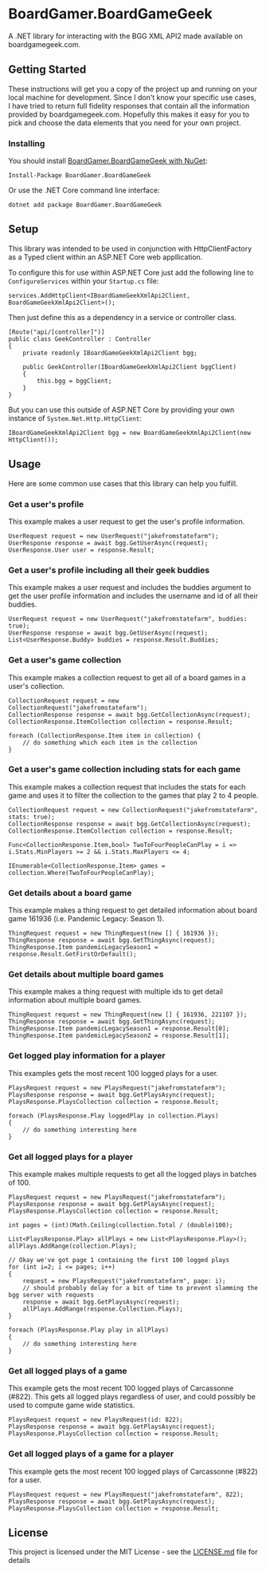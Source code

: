 # BoardGamer.BoardGameGeek

A .NET library for interacting with the BGG XML API2 made available on boardgamegeek.com.

## Getting Started

These instructions will get you a copy of the project up and running on your local machine for development. 
Since I don't know your specific use cases, I have tried to return full fidelity responses that contain all
the information provided by boardgamegeek.com. Hopefully this makes it easy for you to pick and choose the
data elements that you need for your own project.


### Installing 

You should install [BoardGamer.BoardGameGeek with NuGet](https://www.nuget.org/packages/BoardGamer.BoardGameGeek/):

```
Install-Package BoardGamer.BoardGameGeek
```

Or use the .NET Core command line interface:

```
dotnet add package BoardGamer.BoardGameGeek
```

## Setup

This library was intended to be used in conjunction with HttpClientFactory as a Typed client within an ASP.NET Core web appllication.

To configure this for use within ASP.NET Core just add the following line to `ConfigureServices` within your `Startup.cs` file:

```
services.AddHttpClient<IBoardGameGeekXmlApi2Client, BoardGameGeekXmlApi2Client>();
```

Then just define this as a dependency in a service or controller class.

```
[Route("api/[controller]")]
public class GeekController : Controller
{
	private readonly IBoardGameGeekXmlApi2Client bgg;

	public GeekController(IBoardGameGeekXmlApi2Client bggClient) 
	{
		this.bgg = bggClient;
	}
}
```

But you can use this outside of ASP.NET Core by providing your own instance of `System.Net.Http.HttpClient`:

```
IBoardGameGeekXmlApi2Client bgg = new BoardGameGeekXmlApi2Client(new HttpClient());
```

## Usage

Here are some common use cases that this library can help you fulfill. 

### Get a user's profile

This example makes a user request to get the user's profile information.

```
UserRequest request = new UserRequest("jakefromstatefarm");
UserResponse response = await bgg.GetUserAsync(request);
UserResponse.User user = response.Result;
```

### Get a user's profile including all their geek buddies

This example makes a user request and includes the buddies argument to get the user
profile information and includes the username and id of all their buddies.

```
UserRequest request = new UserRequest("jakefromstatefarm", buddies: true);
UserResponse response = await bgg.GetUserAsync(request);
List<UserResponse.Buddy> buddies = response.Result.Buddies;
```

### Get a user's game collection

This example makes a collection request to get all of a board games in a user's collection.

```
CollectionRequest request = new CollectionRequest("jakefromstatefarm");
CollectionResponse response = await bgg.GetCollectionAsync(request);
CollectionResponse.ItemCollection collection = response.Result;

foreach (CollectionResponse.Item item in collection) {
	// do something which each item in the collection
}
```

### Get a user's game collection including stats for each game

This example makes a collection request that includes the stats for each game and uses it
to filter the collection to the games that play 2 to 4 people.

```
CollectionRequest request = new CollectionRequest("jakefromstatefarm", stats: true);
CollectionResponse response = await bgg.GetCollectionAsync(request);
CollectionResponse.ItemCollection collection = response.Result;

Func<CollectionResponse.Item,bool> TwoToFourPeopleCanPlay = i => i.Stats.MinPlayers >= 2 && i.Stats.MaxPlayers <= 4;

IEnumerable<CollectionResponse.Item> games = collection.Where(TwoToFourPeopleCanPlay);
```

### Get details about a board game

This example makes a thing request to get detailed information about board game 161936 (i.e. Pandemic Legacy: Season 1).

```
ThingRequest request = new ThingRequest(new [] { 161936 });
ThingResponse response = await bgg.GetThingAsync(request);
ThingResponse.Item pandemicLegacySeason1 = response.Result.GetFirstOrDefault();
```

### Get details about multiple board games

This example makes a thing request with multiple ids to get detail information about multiple board games.

```
ThingRequest request = new ThingRequest(new [] { 161936, 221107 });
ThingResponse response = await bgg.GetThingAsync(request);
ThingResponse.Item pandemicLegacySeason1 = response.Result[0];
ThingResponse.Item pandemicLegacySeason2 = response.Result[1];
```

### Get logged play information for a player

This examples gets the most recent 100 logged plays for a user.

```
PlaysRequest request = new PlaysRequest("jakefromstatefarm");
PlaysResponse response = await bgg.GetPlaysAsync(request);
PlaysResponse.PlaysCollection collection = response.Result;

foreach (PlaysResponse.Play loggedPlay in collection.Plays)
{
    // do something interesting here
}
```

### Get all logged plays for a player

This example makes multiple requests to get all the logged plays in batches of 100.

```
PlaysRequest request = new PlaysRequest("jakefromstatefarm");
PlaysResponse response = await bgg.GetPlaysAsync(request);
PlaysResponse.PlaysCollection collection = response.Result;

int pages = (int)(Math.Ceiling(collection.Total / (double)100);

List<PlaysResponse.Play> allPlays = new List<PlaysResponse.Play>();
allPlays.AddRange(collection.Plays);

// Okay we've got page 1 containing the first 100 logged plays
for (int i=2; i <= pages; i++) 
{
    request = new PlaysRequest("jakefromstatefarm", page: i);
    // should probably delay for a bit of time to prevent slamming the bgg server with requests    
    response = await bgg.GetPlaysAsync(request);
    allPlays.AddRange(response.Collection.Plays);
}

foreach (PlaysResponse.Play play in allPlays)
{
    // do something interesting here
}
```

### Get all logged plays of a game

This example gets the most recent 100 logged plays of Carcassonne (#822). This gets all logged plays 
regardless of user, and could possibly be used to compute game wide statistics.

```
PlaysRequest request = new PlaysRequest(id: 822);
PlaysResponse response = await bgg.GetPlaysAsync(request);
PlaysResponse.PlaysCollection collection = response.Result;
```

### Get all logged plays of a game for a player

This example gets the most recent 100 logged plays of Carcassonne (#822) for a user.

```
PlaysRequest request = new PlaysRequest("jakefromstatefarm", 822);
PlaysResponse response = await bgg.GetPlaysAsync(request);
PlaysResponse.PlaysCollection collection = response.Result;
```


## License

This project is licensed under the MIT License - see the [LICENSE.md](LICENSE.md) file for details